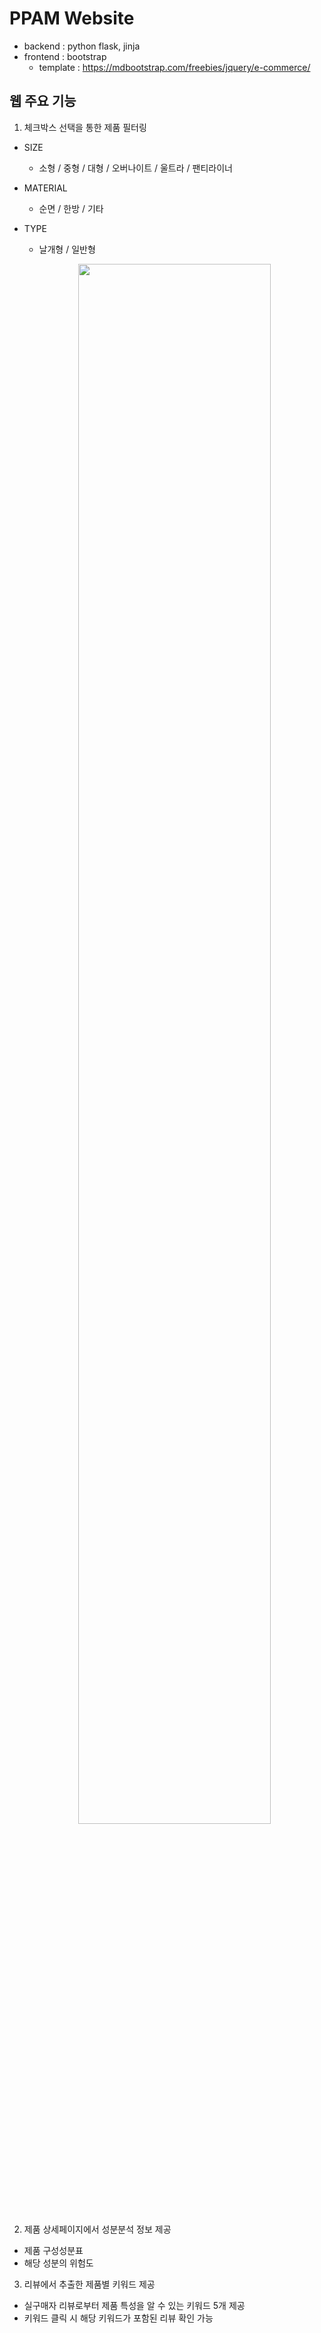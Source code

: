 # PPAM Website
- backend : python flask, jinja
- frontend : bootstrap 
  - template : https://mdbootstrap.com/freebies/jquery/e-commerce/   

## 웹 주요 기능
1. 체크박스 선택을 통한 제품 필터링
- SIZE
  - 소형 / 중형 / 대형 / 오버나이트 / 울트라 / 팬티라이너
- MATERIAL
  - 순면 / 한방 / 기타
- TYPE
  - 날개형 / 일반형  
  
  <p align="center"><image src="https://user-images.githubusercontent.com/46590618/97772832-fdf59180-1b8d-11eb-89dd-fb5795d0198d.png" width="80%"></p>
  
2. 제품 상세페이지에서 성분분석 정보 제공
- 제품 구성성분표
- 해당 성분의 위험도  

3. 리뷰에서 추출한 제품별 키워드 제공
- 실구매자 리뷰로부터 제품 특성을 알 수 있는 키워드 5개 제공
- 키워드 클릭 시 해당 키워드가 포함된 리뷰 확인 가능
